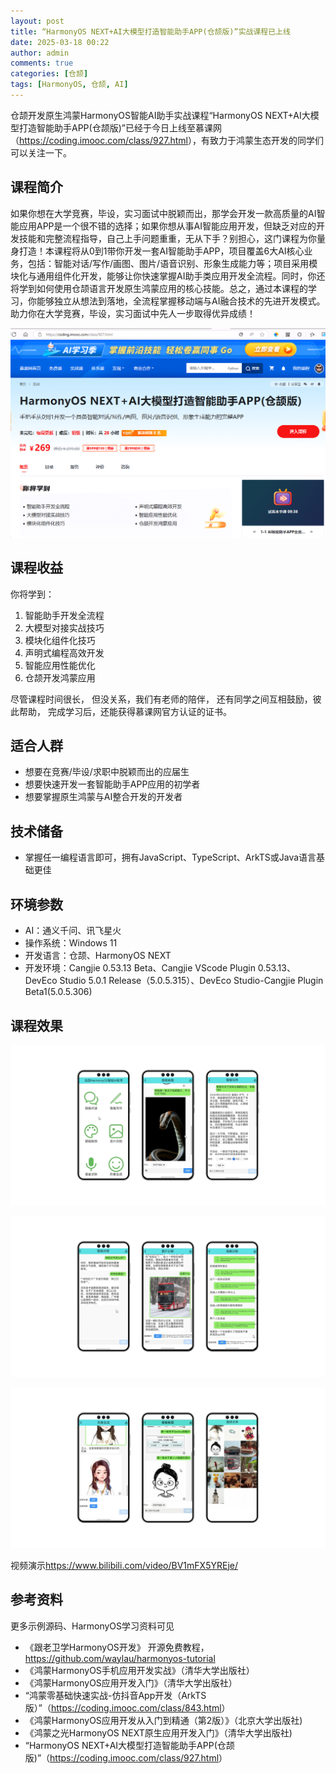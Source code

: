 ```yaml
---
layout: post
title: “HarmonyOS NEXT+AI大模型打造智能助手APP(仓颉版)”实战课程已上线
date: 2025-03-18 00:22
author: admin
comments: true
categories: [仓颉]
tags: [HarmonyOS, 仓颉, AI]
---
```



仓颉开发原生鸿蒙HarmonyOS智能AI助手实战课程“HarmonyOS NEXT+AI大模型打造智能助手APP(仓颉版)”已经于今日上线至慕课网（<https://coding.imooc.com/class/927.html>），有致力于鸿蒙生态开发的同学们可以关注一下。

<!-- more -->


## 课程简介


如果你想在大学竞赛，毕设，实习面试中脱颖而出，那学会开发一款高质量的AI智能应用APP是一个很不错的选择；如果你想从事AI智能应用开发，但缺乏对应的开发技能和完整流程指导，自己上手问题重重，无从下手？别担心，这门课程为你量身打造！本课程将从0到1带你开发一套AI智能助手APP，项目覆盖6大AI核心业务，包括：智能对话/写作/画图、图片/语音识别、形象生成能力等；项目采用模块化与通用组件化开发，能够让你快速掌握AI助手类应用开发全流程。同时，你还将学到如何使用仓颉语言开发原生鸿蒙应用的核心技能。总之，通过本课程的学习，你能够独立从想法到落地，全流程掌握移动端与AI融合技术的先进开发模式。助力你在大学竞赛，毕设，实习面试中先人一步取得优异成绩！





![课程主页](../images/post/20250318-cangjie-ai-main.png)



## 课程收益

你将学到：

1. 智能助手开发全流程
2. 大模型对接实战技巧
3. 模块化组件化技巧 
4. 声明式编程高效开发 
5. 智能应用性能优化
6. 仓颉开发鸿蒙应用

 



尽管课程时间很长，
但没关系，我们有老师的陪伴，
还有同学之间互相鼓励，彼此帮助，
完成学习后，还能获得慕课网官方认证的证书。


## 适合人群

* 想要在竞赛/毕设/求职中脱颖而出的应届生
* 想要快速开发一套智能助手APP应用的初学者
* 想要掌握原生鸿蒙与AI整合开发的开发者



## 技术储备

* 掌握任一编程语言即可，拥有JavaScript、TypeScript、ArkTS或Java语言基础更佳



## 环境参数

* AI：通义千问、讯飞星火
* 操作系统：Windows 11
* 开发语言：仓颉、HarmonyOS NEXT
* 开发环境：Cangjie 0.53.13 Beta、Cangjie VScode Plugin 0.53.13、DevEco Studio 5.0.1 Release（5.0.5.315）、DevEco Studio-Cangjie Plugin Beta1(5.0.5.306)



## 课程效果




![演示1](../images/post/20250318-cangjie-ai-001.png)

![演示2](../images/post/20250318-cangjie-ai-002.png)

![演示3](../images/post/20250318-cangjie-ai-003.png)




视频演示<https://www.bilibili.com/video/BV1mFX5YREje/>


## 参考资料

更多示例源码、HarmonyOS学习资料可见



* 《跟老卫学HarmonyOS开发》 开源免费教程，<https://github.com/waylau/harmonyos-tutorial>
* 《鸿蒙HarmonyOS手机应用开发实战》（清华大学出版社）
* 《鸿蒙HarmonyOS应用开发入门》（清华大学出版社）
* “鸿蒙零基础快速实战-仿抖音App开发（ArkTS版）”（<https://coding.imooc.com/class/843.html>）
* 《鸿蒙HarmonyOS应用开发从入门到精通（第2版）》（北京大学出版社)
* 《鸿蒙之光HarmonyOS NEXT原生应用开发入门》（清华大学出版社)
* “HarmonyOS NEXT+AI大模型打造智能助手APP(仓颉版)”（<https://coding.imooc.com/class/927.html>）
